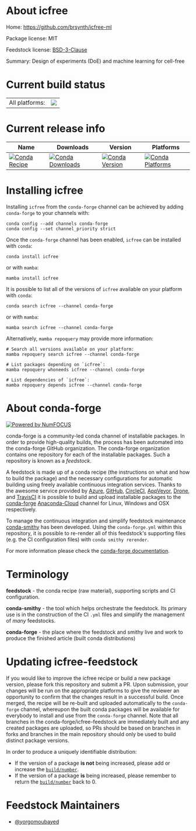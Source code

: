 About icfree
============

Home: https://github.com/brsynth/icfree-ml

Package license: MIT

Feedstock license: [BSD-3-Clause](https://github.com/conda-forge/icfree-feedstock/blob/main/LICENSE.txt)

Summary: Design of experiments (DoE) and machine learning for cell-free

Current build status
====================


<table><tr><td>All platforms:</td>
    <td>
      <a href="https://dev.azure.com/conda-forge/feedstock-builds/_build/latest?definitionId=18282&branchName=main">
        <img src="https://dev.azure.com/conda-forge/feedstock-builds/_apis/build/status/icfree-feedstock?branchName=main">
      </a>
    </td>
  </tr>
</table>

Current release info
====================

| Name | Downloads | Version | Platforms |
| --- | --- | --- | --- |
| [![Conda Recipe](https://img.shields.io/badge/recipe-icfree-green.svg)](https://anaconda.org/conda-forge/icfree) | [![Conda Downloads](https://img.shields.io/conda/dn/conda-forge/icfree.svg)](https://anaconda.org/conda-forge/icfree) | [![Conda Version](https://img.shields.io/conda/vn/conda-forge/icfree.svg)](https://anaconda.org/conda-forge/icfree) | [![Conda Platforms](https://img.shields.io/conda/pn/conda-forge/icfree.svg)](https://anaconda.org/conda-forge/icfree) |

Installing icfree
=================

Installing `icfree` from the `conda-forge` channel can be achieved by adding `conda-forge` to your channels with:

```
conda config --add channels conda-forge
conda config --set channel_priority strict
```

Once the `conda-forge` channel has been enabled, `icfree` can be installed with `conda`:

```
conda install icfree
```

or with `mamba`:

```
mamba install icfree
```

It is possible to list all of the versions of `icfree` available on your platform with `conda`:

```
conda search icfree --channel conda-forge
```

or with `mamba`:

```
mamba search icfree --channel conda-forge
```

Alternatively, `mamba repoquery` may provide more information:

```
# Search all versions available on your platform:
mamba repoquery search icfree --channel conda-forge

# List packages depending on `icfree`:
mamba repoquery whoneeds icfree --channel conda-forge

# List dependencies of `icfree`:
mamba repoquery depends icfree --channel conda-forge
```


About conda-forge
=================

[![Powered by
NumFOCUS](https://img.shields.io/badge/powered%20by-NumFOCUS-orange.svg?style=flat&colorA=E1523D&colorB=007D8A)](https://numfocus.org)

conda-forge is a community-led conda channel of installable packages.
In order to provide high-quality builds, the process has been automated into the
conda-forge GitHub organization. The conda-forge organization contains one repository
for each of the installable packages. Such a repository is known as a *feedstock*.

A feedstock is made up of a conda recipe (the instructions on what and how to build
the package) and the necessary configurations for automatic building using freely
available continuous integration services. Thanks to the awesome service provided by
[Azure](https://azure.microsoft.com/en-us/services/devops/), [GitHub](https://github.com/),
[CircleCI](https://circleci.com/), [AppVeyor](https://www.appveyor.com/),
[Drone](https://cloud.drone.io/welcome), and [TravisCI](https://travis-ci.com/)
it is possible to build and upload installable packages to the
[conda-forge](https://anaconda.org/conda-forge) [Anaconda-Cloud](https://anaconda.org/)
channel for Linux, Windows and OSX respectively.

To manage the continuous integration and simplify feedstock maintenance
[conda-smithy](https://github.com/conda-forge/conda-smithy) has been developed.
Using the ``conda-forge.yml`` within this repository, it is possible to re-render all of
this feedstock's supporting files (e.g. the CI configuration files) with ``conda smithy rerender``.

For more information please check the [conda-forge documentation](https://conda-forge.org/docs/).

Terminology
===========

**feedstock** - the conda recipe (raw material), supporting scripts and CI configuration.

**conda-smithy** - the tool which helps orchestrate the feedstock.
                   Its primary use is in the construction of the CI ``.yml`` files
                   and simplify the management of *many* feedstocks.

**conda-forge** - the place where the feedstock and smithy live and work to
                  produce the finished article (built conda distributions)


Updating icfree-feedstock
=========================

If you would like to improve the icfree recipe or build a new
package version, please fork this repository and submit a PR. Upon submission,
your changes will be run on the appropriate platforms to give the reviewer an
opportunity to confirm that the changes result in a successful build. Once
merged, the recipe will be re-built and uploaded automatically to the
`conda-forge` channel, whereupon the built conda packages will be available for
everybody to install and use from the `conda-forge` channel.
Note that all branches in the conda-forge/icfree-feedstock are
immediately built and any created packages are uploaded, so PRs should be based
on branches in forks and branches in the main repository should only be used to
build distinct package versions.

In order to produce a uniquely identifiable distribution:
 * If the version of a package **is not** being increased, please add or increase
   the [``build/number``](https://docs.conda.io/projects/conda-build/en/latest/resources/define-metadata.html#build-number-and-string).
 * If the version of a package **is** being increased, please remember to return
   the [``build/number``](https://docs.conda.io/projects/conda-build/en/latest/resources/define-metadata.html#build-number-and-string)
   back to 0.

Feedstock Maintainers
=====================

* [@yorgomoubayed](https://github.com/yorgomoubayed/)

